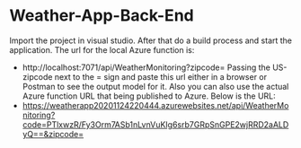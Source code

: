 # Weather-App-Back-End
Import the project in visual studio. After that do a build process and start the application. The url for the local Azure function is:
* http://localhost:7071/api/WeatherMonitoring?zipcode=
Passing the US-zipcode next to the = sign and paste this url either in a browser or Postman to see the output model for it. 
Also you can also use the actual Azure function URL that being published to Azure. Below is the URL:
* https://weatherapp20201124220444.azurewebsites.net/api/WeatherMonitoring?code=PTlxwzR/Fy3Orm7ASb1nLvnVuKIg6srb7GRpSnGPE2wjRRD2aALDyQ==&zipcode=
